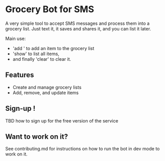 # Grocery Bot for SMS

A very simple tool to accept SMS messages and process them into a grocery list. Just text it, it saves and shares it, and you can list it later. 

Main use: 
- 'add <items-to-add>' to add an item to the grocery list
- 'show'  to list all items, 
- and finally 'clear' to clear it.

## Features
- Create and manage grocery lists
- Add, remove, and update items

## Sign-up !
TBD how to sign up for the free version of the service

## Want to work on it? 
See contributing.md for instructions on how to run the bot in dev mode to work on it.